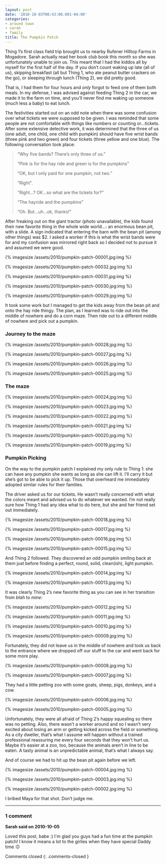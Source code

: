 ```yaml
---
layout: post
date: '2010-10-03T00:43:00.001-04:00'
categories:
- around town
- sarah
- family
title: The Pumpkin Patch
---
```


Thing 1’s first class field trip brought us to nearby Rufener Hilltop Farms in Mogadore. Sarah actually read her book club book this month so she was unfortunately unable to join us. This meant that I had the kiddos all by myself for the first half of the day. If you don’t count waking up late (all of us), skipping breakfast (all but Thing 1, who ate peanut butter crackers on the go), or sleeping through lunch (Thing 2), we did pretty good.

That is, I had them for four hours and *only* forgot to feed one of them both meals. In my defense, I was advised against feeding Thing 2 in the car, we made it to the farm on time, and you’ll never find me waking up someone (much less a baby) to eat lunch.

The festivities started out on an odd note when there was some confusion over what tickets we were supposed to be given. I was reminded that some people are not comfortable with things like numbers or counting or...tickets. After some extensive detective work, it was determined that the three of us (one adult, one child, one child with pumpkin) should have five wrist bands (three pink and two green) and four tickets (three yellow and one blue). The following conversation took place:

> “Why five bands? There’s only three of us.”   
> 
> “Pink is for the hay ride and green is for the pumpkins”  
> 
> “OK, but I only paid for one pumpkin, not two.”   
> 
> “Right".  
> 
> “Right...? OK...so what are the tickets for?”  
> 
> “The hayride and the pumpkins”  
> 
> “Oh. But...uh...ok, thanks!”

After freaking out on the giant tractor (photo unavailable), the kids found their new favorite thing in the whole wide world...: an enormous bean pit, with a slide. A sign indicated that entering the barn with the bean pit (among other things) was $2. I asked a worker if this is what the wrist bands were for and my confusion was mirrored right back so I decided not to pursue it and assumed we were good.  

{% imagesize /assets/2010/pumpkin-patch-00001.jpg:img %}

{% imagesize /assets/2010/pumpkin-patch-00032.jpg:img %}

{% imagesize /assets/2010/pumpkin-patch-00031.jpg:img %}

{% imagesize /assets/2010/pumpkin-patch-00030.jpg:img %}

{% imagesize /assets/2010/pumpkin-patch-00029.jpg:img %}

It took some work but I managed to get the kids away from the bean pit and onto the hay ride thingy. The plan, as I learned was to ride out into the middle of nowhere and do a corn maze. Then ride out to a different middle of nowhere and pick out a pumpkin.

### Journey to the maze  

{% imagesize /assets/2010/pumpkin-patch-00028.jpg:img %}

{% imagesize /assets/2010/pumpkin-patch-00027.jpg:img %}

{% imagesize /assets/2010/pumpkin-patch-00026.jpg:img %}

{% imagesize /assets/2010/pumpkin-patch-00025.jpg:img %}

### The maze

{% imagesize /assets/2010/pumpkin-patch-00024.jpg:img %}

{% imagesize /assets/2010/pumpkin-patch-00023.jpg:img %}

{% imagesize /assets/2010/pumpkin-patch-00022.jpg:img %}

{% imagesize /assets/2010/pumpkin-patch-00021.jpg:img %}

{% imagesize /assets/2010/pumpkin-patch-00020.jpg:img %}

{% imagesize /assets/2010/pumpkin-patch-00019.jpg:img %}

### Pumpkin Picking

On the way to the pumpkin patch I explained my only rule to Thing 1: she can have any pumpkin she wants as long as she can lift it. I’ll carry it but she’s got to be able to pick it up. Those that overheard me immediately adopted similar rules for their families.

The driver asked us for our tickets. He wasn’t really concerned with what the colors meant and advised us to do whatever we wanted. I’m not really sure how Thing 1 had any idea what to do here, but she and her friend set out immediately.  

{% imagesize /assets/2010/pumpkin-patch-00018.jpg:img %}

{% imagesize /assets/2010/pumpkin-patch-00017.jpg:img %}

{% imagesize /assets/2010/pumpkin-patch-00016.jpg:img %}

{% imagesize /assets/2010/pumpkin-patch-00015.jpg:img %}

And Thing 2 followed. They discovered an odd pumpkin smiling back at them just before finding a perfect, round, solid, clean(ish), light pumpkin.  

{% imagesize /assets/2010/pumpkin-patch-00014.jpg:img %}

{% imagesize /assets/2010/pumpkin-patch-00013.jpg:img %}

It was clearly Thing 2’s new favorite thing as you can see in her transition from *blah* to *mine*:  

{% imagesize /assets/2010/pumpkin-patch-00012.jpg:img %}

{% imagesize /assets/2010/pumpkin-patch-00011.jpg:img %}

{% imagesize /assets/2010/pumpkin-patch-00010.jpg:img %}

{% imagesize /assets/2010/pumpkin-patch-00009.jpg:img %}

Fortunately, they did not leave us in the middle of nowhere and took us back to the entrance where we dropped off our stuff to the car and went back for some more play.  

{% imagesize /assets/2010/pumpkin-patch-00008.jpg:img %}

{% imagesize /assets/2010/pumpkin-patch-00007.jpg:img %}

They had a little petting zoo with some goats, sheep, pigs, donkeys, and a cow.   

{% imagesize /assets/2010/pumpkin-patch-00006.jpg:img %}

{% imagesize /assets/2010/pumpkin-patch-00005.jpg:img %}

Unfortunately, they were all afraid of Thing 2’s happy squealing so there was no petting. Also, there wasn’t a worker around and so I wasn’t very excited about losing an arm or getting kicked across the field or something. As a city dweller, that’s what I assume will happen without a trained professional reassuring me every four seconds that they won’t hurt us. Maybe it’s easier at a zoo, too, because the animals aren’t in line to be eaten. A tasty animal is an unpredictable animal, that’s what I always say.

And of course we had to hit up the bean pit again before we left.  

{% imagesize /assets/2010/pumpkin-patch-00004.jpg:img %}

{% imagesize /assets/2010/pumpkin-patch-00003.jpg:img %}

{% imagesize /assets/2010/pumpkin-patch-00002.jpg:img %}

I bribed Maya for that shot. Don’t judge me.

---

### 1 comment

**Sarah said on 2010-10-05**

Loved this post, babe :)  I'm glad you guys had a fun time at the pumpkin patch!  I know it means a lot to the girlies when they have special Daddy time :D

Comments closed
{: .comments-closed }